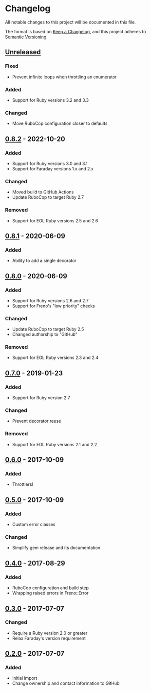 # Changelog

All notable changes to this project will be documented in this file.

The format is based on [Keep a Changelog](https://keepachangelog.com/en/1.1.0/),
and this project adheres to [Semantic Versioning](https://semver.org/spec/v2.0.0.html).

## [Unreleased]

### Fixed

- Prevent infinite loops when throttling an enumerator

### Added

- Support for Ruby versions 3.2 and 3.3

### Changed

- Move RuboCop configuration closer to defaults

## [0.8.2] - 2022-10-20

### Added

- Support for Ruby versions 3.0 and 3.1
- Support for Faraday versions 1.x and 2.x

### Changed

- Moved build to GitHub Actions
- Update RuboCop to target Ruby 2.7

### Removed

- Support for EOL Ruby versions 2.5 and 2.6

## [0.8.1] - 2020-06-09

### Added

- Ability to add a single decorator

## [0.8.0] - 2020-06-09

### Added

- Support for Ruby versions 2.6 and 2.7
- Support for Freno's "low priority" checks

### Changed

- Update RuboCop to target Ruby 2.5
- Changed authorship to "GitHub"

### Removed

- Support for EOL Ruby versions 2.3 and 2.4

## [0.7.0] - 2019-01-23

### Added

- Support for Ruby version 2.7

### Changed

- Prevent decorator reuse

### Removed

- Support for EOL Ruby versions 2.1 and 2.2

## [0.6.0] - 2017-10-09

### Added

- Throttlers!

## [0.5.0] - 2017-10-09

### Added

- Custom error classes

### Changed

- Simplify gem release and its documentation

## [0.4.0] - 2017-08-29

### Added

- RuboCop configuration and build step
- Wrapping raised errors in Freno::Error

## [0.3.0] - 2017-07-07

### Changed

- Require a Ruby version 2.0 or greater
- Relax Faraday's version requirement

## [0.2.0] - 2017-07-07

### Added

- Initial import
- Change ownership and contact information to GitHub

[unreleased]: https://github.com/github/freno-client/compare/v0.8.2...HEAD
[0.8.2]: https://github.com/github/freno-client/compare/v0.8.1...v0.8.2
[0.8.1]: https://github.com/github/freno-client/compare/v0.8.0...v0.8.1
[0.8.0]: https://github.com/github/freno-client/compare/v0.7.0...v0.8.0
[0.7.0]: https://github.com/github/freno-client/compare/v0.6.0...v0.7.0
[0.6.0]: https://github.com/github/freno-client/compare/v0.5.0...v0.6.0
[0.5.0]: https://github.com/github/freno-client/compare/v0.4.0...v0.5.0
[0.4.0]: https://github.com/github/freno-client/compare/v0.3.0...v0.4.0
[0.3.0]: https://github.com/github/freno-client/compare/v0.2.0...v0.3.0
[0.2.0]: https://github.com/github/freno-client/commits/v0.2.0
